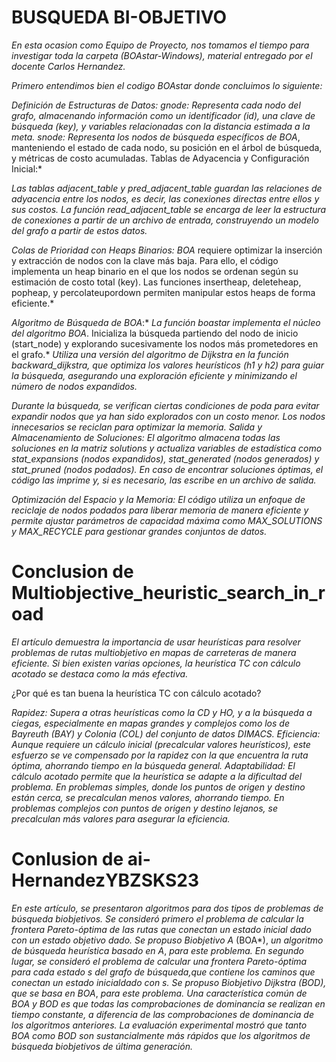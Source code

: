 # BUSQUEDA BI-OBJETIVO

*En esta ocasion como Equipo de Proyecto, nos tomamos el tiempo para investigar toda la carpeta (BOAstar-Windows), material entregado por el docente Carlos Hernandez.*

*Primero entendimos bien el codigo BOAstar donde concluimos lo siguiente:*

*Definición de Estructuras de Datos:
gnode: Representa cada nodo del grafo, almacenando información como un identificador (id), una clave de búsqueda (key), y variables relacionadas con la distancia estimada a la meta.
snode: Representa los nodos de búsqueda específicos de BOA*, manteniendo el estado de cada nodo, su posición en el árbol de búsqueda, y métricas de costo acumuladas.
Tablas de Adyacencia y Configuración Inicial:*

*Las tablas adjacent_table y pred_adjacent_table guardan las relaciones de adyacencia entre los nodos, es decir, las conexiones directas entre ellos y sus costos. La función read_adjacent_table se encarga de leer la estructura de conexiones a partir de un archivo de entrada, construyendo un modelo del grafo a partir de estos datos.*

*Colas de Prioridad con Heaps Binarios:
BOA* requiere optimizar la inserción y extracción de nodos con la clave más baja. Para ello, el código implementa un heap binario en el que los nodos se ordenan según su estimación de costo total (key). Las funciones insertheap, deleteheap, popheap, y percolateupordown permiten manipular estos heaps de forma eficiente.*

*Algoritmo de Búsqueda de BOA*:*
*La función boastar implementa el núcleo del algoritmo BOA*. Inicializa la búsqueda partiendo del nodo de inicio (start_node) y explorando sucesivamente los nodos más prometedores en el grafo.*
*Utiliza una versión del algoritmo de Dijkstra en la función backward_dijkstra, que optimiza los valores heurísticos (h1 y h2) para guiar la búsqueda, asegurando una exploración eficiente y minimizando el número de nodos expandidos.*

*Durante la búsqueda, se verifican ciertas condiciones de poda para evitar expandir nodos que ya han sido explorados con un costo menor. Los nodos innecesarios se reciclan para optimizar la memoria.*
*Salida y Almacenamiento de Soluciones:*
*El algoritmo almacena todas las soluciones en la matriz solutions y actualiza variables de estadística como stat_expansions (nodos expandidos), stat_generated (nodos generados) y stat_pruned (nodos podados). En caso de encontrar soluciones óptimas, el código las imprime y, si es necesario, las escribe en un archivo de salida.*

*Optimización del Espacio y la Memoria:
El código utiliza un enfoque de reciclaje de nodos podados para liberar memoria de manera eficiente y permite ajustar parámetros de capacidad máxima como MAX_SOLUTIONS y MAX_RECYCLE para gestionar grandes conjuntos de datos.*

# Conclusion de Multiobjective_heuristic_search_in_road

*El artículo demuestra la importancia de usar heurísticas para resolver problemas de rutas multiobjetivo en mapas de carreteras de manera eficiente.  Si bien existen varias opciones, la heurística TC con cálculo acotado se destaca como la más efectiva.*

¿Por qué es tan buena la heurística TC con cálculo acotado?

*Rapidez: Supera a otras heurísticas como la CD y HO, y a la búsqueda a ciegas, especialmente en mapas grandes y complejos como los de Bayreuth (BAY) y Colonia (COL) del conjunto de datos DIMACS.
Eficiencia: Aunque requiere un cálculo inicial (precalcular valores heurísticos), este esfuerzo se ve compensado por la rapidez con la que encuentra la ruta óptima, ahorrando tiempo en la búsqueda general.
Adaptabilidad: El cálculo acotado permite que la heurística se adapte a la dificultad del problema. En problemas simples, donde los puntos de origen y destino están cerca, se precalculan menos valores, ahorrando tiempo. En problemas complejos con puntos de origen y destino lejanos, se precalculan más valores para asegurar la eficiencia.*

# Conlusion de ai-HernandezYBZSKS23

*En este artículo, se presentaron algoritmos para dos tipos de problemas de búsqueda biobjetivos. Se consideró primero el problema de calcular la frontera Pareto-óptima de las rutas que conectan un estado inicial dado con un estado objetivo dado. Se propuso Biobjetivo A* (BOA*), *un algoritmo de búsqueda heurística basado en A*, *para este problema.* *En segundo lugar, se consideró el problema de calcular una frontera Pareto-óptima para cada estado s del grafo de búsqueda,que contiene los caminos que conectan un estado inicialdado* *con s. Se propuso Biobjetivo Dijkstra (BOD), que se basa en BOA*, *para este problema. Una característica común de BOA* *y BOD es que todas las comprobaciones de dominancia se realizan en tiempo constante, a diferencia de las comprobaciones de dominancia de los algoritmos anteriores. La evaluación experimental mostró que tanto BOA como BOD son sustancialmente más rápidos que los algoritmos de búsqueda biobjetivos de última generación.*
